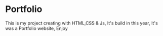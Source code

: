 # Portfolio
This is my project creating with HTML,CSS &amp; Js, It's build in this year, It's was a Portfolio website, Enjoy
